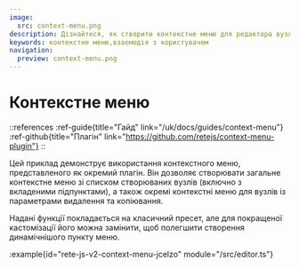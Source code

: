 ```yaml
---
image:
  src: context-menu.png
description: Дізнайтеся, як створити контекстне меню для редактора вузлів за допомогою цього прикладу. Використовуйте наданий плагін для створення загального контекстного меню зі списком вузлів, які потрібно створити, а також індивідуальних контекстних меню для вузлів із параметрами видалення та копіювання
keywords: контекстне меню,взаємодія з користувачем
navigation:
  preview: context-menu.png
---
```


# Контекстне меню

::references
:ref-guide{title="Гайд" link="/uk/docs/guides/context-menu"}
:ref-github{title="Плагін" link="https://github.com/retejs/context-menu-plugin"}
::

Цей приклад демонструє використання контекстного меню, представленого як окремий плагін. Він дозволяє створювати загальне контекстне меню зі списком створюваних вузлів (включно з вкладеними підпунктами), а також окремі контекстні меню для вузлів із параметрами видалення та копіювання.

Надані функції покладається на класичний пресет, але для покращеної кастомізації його можна замінити, щоб полегшити створення динамічнішого пункту меню.

:example{id="rete-js-v2-context-menu-jcelzo" module="/src/editor.ts"}
